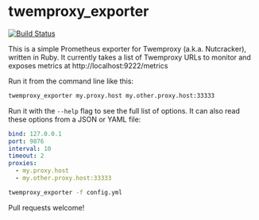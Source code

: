 # twemproxy_exporter
[![Build Status](https://travis-ci.org/xavierholt/twemproxy_exporter.svg?branch=master)](https://travis-ci.org/xavierholt/twemproxy_exporter)

This is a simple Prometheus exporter for Twemproxy (a.k.a. Nutcracker), written
in Ruby.  It currently takes a list of Twemproxy URLs to monitor and exposes
metrics at http://localhost:9222/metrics

Run it from the command line like this:

```sh
twemproxy_exporter my.proxy.host my.other.proxy.host:33333
```

Run it with the `--help` flag to see the full list of options.  It can also read
these options from a JSON or YAML file:

```yml
bind: 127.0.0.1
port: 9876
interval: 10
timeout: 2
proxies:
  - my.proxy.host
  - my.other.proxy.host:33333
```

```sh
twemproxy_exporter -f config.yml
```

Pull requests welcome!
